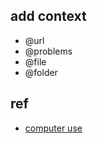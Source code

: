 
## add context
+ @url
+ @problems
+ @file
+ @folder

## ref
+ [computer use](https://www.anthropic.com/news/3-5-models-and-computer-use)